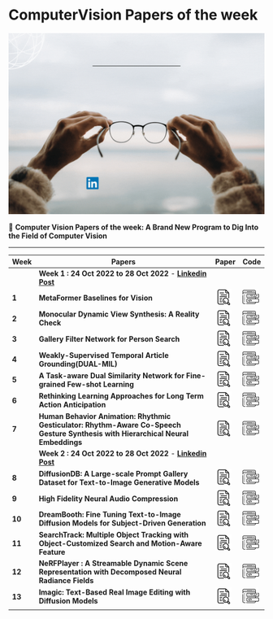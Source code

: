 # ComputerVision Papers of the week
**![](https://github.com/ashishpatel26/Computer-Vision-Papers-of-the-week/raw/main/icon/Colorful%20Futuristic%20Technology%20Poster.gif)**

📃 **Computer Vision Papers of the week: A Brand New Program to Dig Into the Field of Computer Vision**

---

| Week   | Papers                                                       | Paper                                                        | Code                                                         |
| ------ | ------------------------------------------------------------ | ------------------------------------------------------------ | ------------------------------------------------------------ |
|        | **Week 1 : 24 Oct 2022 to 28 Oct 2022** - [**Linkedin Post**](https://www.linkedin.com/posts/ashishpatel2604_week1-activity-6990548303960530945-RtwK?utm_source=share&utm_medium=member_desktop) |                                                              |                                                              |
| **1**  | **MetaFormer Baselines for Vision**                          | [![img](https://github.com/ashishpatel26/Computer-Vision-Papers-of-the-week/raw/main/icon/research.png)](https://arxiv.org/abs/2210.13452) | [![img](https://github.com/ashishpatel26/Computer-Vision-Papers-of-the-week/raw/main/icon/coding.png)](https://github.com/sail-sg/metaformer) |
| **2**  | **Monocular Dynamic View Synthesis: A Reality Check**        | [![img](https://github.com/ashishpatel26/Computer-Vision-Papers-of-the-week/raw/main/icon/research.png)](https://arxiv.org/abs/2210.13445) | [![img](https://github.com/ashishpatel26/Computer-Vision-Papers-of-the-week/raw/main/icon/coding.png)](https://github.com/kair-bair/dycheck) |
| **3**  | **Gallery Filter Network for Person Search**                 | [![img](https://github.com/ashishpatel26/Computer-Vision-Papers-of-the-week/raw/main/icon/research.png)](https://arxiv.org/abs/2210.12903) | [![img](https://github.com/ashishpatel26/Computer-Vision-Papers-of-the-week/raw/main/icon/coding.png)](https://github.com/lukejaffe/gfn) |
| **4**  | **Weakly-Supervised Temporal Article Grounding(DUAL-MIL)**   | [![img](https://github.com/ashishpatel26/Computer-Vision-Papers-of-the-week/raw/main/icon/research.png)](https://arxiv.org/abs/2210.12444) | [![img](https://github.com/ashishpatel26/Computer-Vision-Papers-of-the-week/raw/main/icon/coding.png)](https://github.com/zjuchenlong/WSAG) |
| **5**  | **A Task-aware Dual Similarity Network for Fine-grained Few-shot Learning** | [![img](https://github.com/ashishpatel26/Computer-Vision-Papers-of-the-week/raw/main/icon/research.png)](https://arxiv.org/abs/2210.12348) | [![img](https://github.com/ashishpatel26/Computer-Vision-Papers-of-the-week/raw/main/icon/coding.png)](https://github.com/qiyanhero/tdsnet) |
| **6**  | **Rethinking Learning Approaches for Long Term Action Anticipation** | [![img](https://github.com/ashishpatel26/Computer-Vision-Papers-of-the-week/raw/main/icon/research.png)](https://arxiv.org/abs/2210.11566) | [![img](https://github.com/ashishpatel26/Computer-Vision-Papers-of-the-week/raw/main/icon/coding.png)](https://github.com/Nmegha2601/anticipatr) |
| **7**  | **Human Behavior Animation: Rhythmic Gesticulator: Rhythm-Aware Co-Speech Gesture Synthesis with Hierarchical Neural Embeddings** | [![img](https://github.com/ashishpatel26/Computer-Vision-Papers-of-the-week/raw/main/icon/research.png)](https://arxiv.org/abs/2210.01448/) | [![img](https://github.com/ashishpatel26/Computer-Vision-Papers-of-the-week/raw/main/icon/coding.png)](https://github.com/Aubrey-ao/HumanBehaviorAnimation) |
|        | **Week 2 : 24 Oct 2022 to 28 Oct 2022** - [**Linkedin Post**]() |                                                              |                                                              |
| **8**  | **DiffusionDB: A Large-scale Prompt Gallery Dataset for Text-to-Image Generative Models** | [![img](https://github.com/ashishpatel26/Computer-Vision-Papers-of-the-week/raw/main/icon/research.png)](https://arxiv.org/abs/2210.14896v1) | [![img](https://github.com/ashishpatel26/Computer-Vision-Papers-of-the-week/raw/main/icon/coding.png)](https://github.com/poloclub/diffusiondb) |
| **9**  | **High Fidelity Neural Audio Compression**                   | [![img](https://github.com/ashishpatel26/Computer-Vision-Papers-of-the-week/raw/main/icon/research.png)](https://arxiv.org/abs/2210.13438v1) | [![img](https://github.com/ashishpatel26/Computer-Vision-Papers-of-the-week/raw/main/icon/coding.png)](https://github.com/facebookresearch/encodec) |
| **10** | **DreamBooth: Fine Tuning Text-to-Image Diffusion Models for Subject-Driven Generation** | [![img](https://github.com/ashishpatel26/Computer-Vision-Papers-of-the-week/raw/main/icon/research.png)](https://arxiv.org/abs/2208.12242v1) | [![img](https://github.com/ashishpatel26/Computer-Vision-Papers-of-the-week/raw/main/icon/coding.png)](https://github.com/XavierXiao/Dreambooth-Stable-Diffusion) |
| **11** | **SearchTrack: Multiple Object Tracking with Object-Customized Search and Motion-Aware Feature** | [![img](https://github.com/ashishpatel26/Computer-Vision-Papers-of-the-week/raw/main/icon/research.png)](https://arxiv.org/abs/2210.16572) | [![img](https://github.com/ashishpatel26/Computer-Vision-Papers-of-the-week/raw/main/icon/coding.png)](https://github.com/qa276390/SearchTrack) |
| **12** | **NeRFPlayer : A Streamable Dynamic Scene Representation with Decomposed Neural Radiance Fields** | [![img](https://github.com/ashishpatel26/Computer-Vision-Papers-of-the-week/raw/main/icon/research.png)](https://arxiv.org/abs/2210.15947) | [![img](https://github.com/ashishpatel26/Computer-Vision-Papers-of-the-week/raw/main/icon/coding.png)](https://lsongx.github.io/projects/nerfplayer.html) |
| **13** | **Imagic: Text-Based Real Image Editing with Diffusion Models** | [![img](https://github.com/ashishpatel26/Computer-Vision-Papers-of-the-week/raw/main/icon/research.png)](https://arxiv.org/abs/2210.09276) | [![img](https://github.com/ashishpatel26/Computer-Vision-Papers-of-the-week/raw/main/icon/coding.png)](https://github.com/sail-sg/metaformer) |
|        |                                                              |                                                              |                                                              |

